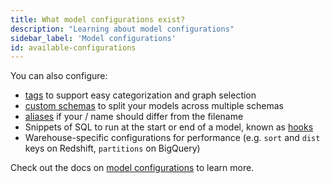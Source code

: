 ```yaml
---
title: What model configurations exist?
description: "Learning about model configurations"
sidebar_label: 'Model configurations'
id: available-configurations
---
```

You can also configure:

* [tags](/reference/resource-configs/tags) to support easy categorization and graph selection
* [custom schemas](/reference/resource-properties/schema) to split your models across multiple schemas
* [aliases](/reference/resource-configs/alias) if your <Term id="view" />/<Term id="table" /> name should differ from the filename
* Snippets of SQL to run at the start or end of a model, known as [hooks](/docs/build/hooks-operations)
* Warehouse-specific configurations for performance (e.g. `sort` and `dist` keys on Redshift, `partitions` on BigQuery)

Check out the docs on [model configurations](/reference/model-configs) to learn more.
